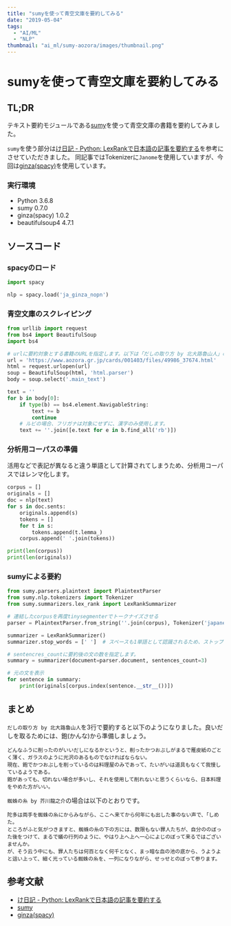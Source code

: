```yaml
---
title: "sumyを使って青空文庫を要約してみる"
date: "2019-05-04"
tags:
  - "AI/ML"
  - "NLP"
thumbnail: "ai_ml/sumy-aozora/images/thumbnail.png"
---
```

# sumyを使って青空文庫を要約してみる

## TL;DR

テキスト要約モジュールである[sumy](https://github.com/miso-belica/sumy)を使って青空文庫の書籍を要約してみました。

`sumy`を使う部分は[け日記 - Python: LexRankで日本語の記事を要約する](https://ohke.hateblo.jp/entry/2018/11/17/230000)を参考にさせていただきました。
同記事ではTokenizerに`Janome`を使用していますが、今回は[ginza(spacy)](https://github.com/megagonlabs/ginza)を使用しています。

### 実行環境

* Python 3.6.8
* sumy 0.7.0
* ginza(spacy) 1.0.2
* beautifulsoup4 4.7.1

## ソースコード

### spacyのロード

```python
import spacy

nlp = spacy.load('ja_ginza_nopn')
```

### 青空文庫のスクレイピング

```python
from urllib import request
from bs4 import BeautifulSoup
import bs4

# urlに要約対象とする書籍のURLを指定します。以下は「だしの取り方 by 北大路魯山人」のURLです。
url = 'https://www.aozora.gr.jp/cards/001403/files/49986_37674.html'
html = request.urlopen(url)
soup = BeautifulSoup(html, 'html.parser')
body = soup.select('.main_text')
```

```python
text = ''
for b in body[0]:
    if type(b) == bs4.element.NavigableString:
        text += b
        continue
    # ルビの場合、フリガナは対象にせずに、漢字のみ使用します。
    text += ''.join([e.text for e in b.find_all('rb')])
```

### 分析用コーパスの準備

活用などで表記が異なると違う単語として計算されてしまうため、分析用コーパスではレンマ化します。

```python
corpus = []
originals = []
doc = nlp(text)
for s in doc.sents:
    originals.append(s)
    tokens = []
    for t in s:
        tokens.append(t.lemma_)
    corpus.append(' '.join(tokens))

print(len(corpus))
print(len(originals))
```

### sumyによる要約

```python
from sumy.parsers.plaintext import PlaintextParser
from sumy.nlp.tokenizers import Tokenizer
from sumy.summarizers.lex_rank import LexRankSummarizer

# 連結したcorpusを再度tinysegmenterでトークナイズさせる
parser = PlaintextParser.from_string(''.join(corpus), Tokenizer('japanese'))

summarizer = LexRankSummarizer()
summarizer.stop_words = [' ']  # スペースも1単語として認識されるため、ストップワードにすることで除外する

# sentencres_countに要約後の文の数を指定します。
summary = summarizer(document=parser.document, sentences_count=3)

# 元の文を表示
for sentence in summary:
    print(originals[corpus.index(sentence.__str__())])
```

## まとめ

`だしの取り方 by 北大路魯山人`を3行で要約すると以下のようになりました。良いだしを取るためには、鉋(かんな)から準備しましょう。

```
どんなふうに削ったのがいいだしになるかというと、削ったかつおぶしがまるで雁皮紙のごとく薄く、ガラスのように光沢のあるものでなければならない。
現在、鉋でかつおぶしを削っているのは料理屋のみであって、たいがいは道具もなくて我慢しているようである。
鉋があっても、切れない場合が多いし、それを使用して削れないと思うくらいなら、日本料理をやめた方がいい。
```

`蜘蛛の糸 by 芥川龍之介`の場合は以下のとおりです。

```
陀多は両手を蜘蛛の糸にからみながら、ここへ来てから何年にも出した事のない声で、「しめた。
ところがふと気がつきますと、蜘蛛の糸の下の方には、数限もない罪人たちが、自分ののぼった後をつけて、まるで蟻の行列のように、やはり上へ上へ一心によじのぼって来るではございませんか。
が、そう云う中にも、罪人たちは何百となく何千となく、まっ暗な血の池の底から、うようよと這い上って、細く光っている蜘蛛の糸を、一列になりながら、せっせとのぼって参ります。
```

## 参考文献

* [け日記 - Python: LexRankで日本語の記事を要約する](https://ohke.hateblo.jp/entry/2018/11/17/230000)
* [sumy](https://github.com/miso-belica/sumy)
* [ginza(spacy)](https://github.com/megagonlabs/ginza)